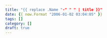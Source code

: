 ```yaml
---
title: "{{ replace .Name "-" " " | title }}"
date: {{ now.Format "2006-01-02 03:04:05" }}
tags: []
category: []
draft: true
---
```


<!--more-->

